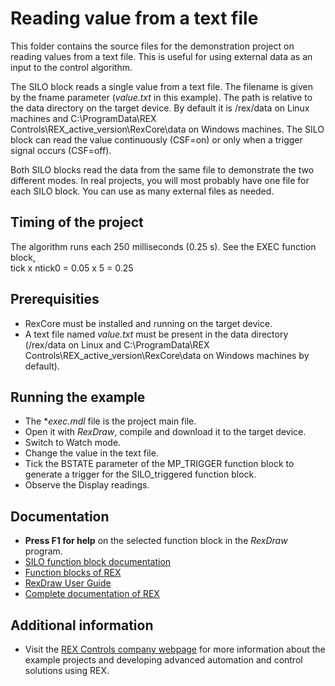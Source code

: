Reading value from a text file 
==============================

This folder contains the source files for the demonstration project on reading
values from a text file. This is useful for using external data as an input to 
the control algorithm.

The SILO block reads a single value from a text file. The filename is given by 
the fname parameter (*value.txt* in this example). The path is relative to the 
data directory on the target device. By default it is /rex/data on Linux 
machines and C:\ProgramData\REX Controls\REX_active_version\RexCore\data on 
Windows machines. The SILO block can read the value continuously (CSF=on) or 
only when a trigger signal occurs (CSF=off).

Both SILO blocks read the data from the same file to demonstrate the two 
different modes. In real projects, you will most probably have one file for each
SILO block. You can use as many external files as needed.
 
## Timing of the project ##

The algorithm runs each 250 milliseconds (0.25 s). See the EXEC function block,  
tick x ntick0 = 0.05 x 5 = 0.25 

## Prerequisities ##
- RexCore must be installed and running on the target device.
- A text file named *value.txt* must be present in the data directory (/rex/data
on Linux and C:\ProgramData\REX Controls\REX_active_version\RexCore\data on 
Windows machines by default). 

## Running the example ##
- The **exec.mdl* file is the project main file.
- Open it with *RexDraw*, compile and download it to the target device.
- Switch to Watch mode.
- Change the value in the text file.
- Tick the BSTATE parameter of the MP_TRIGGER function block to generate a 
trigger for the SILO_triggered function block.
- Observe the Display readings. 

## Documentation ##

- **Press F1 for help** on the selected function block in the *RexDraw* program.
- [SILO function block documentation](https://www.rexcontrols.com/media/2.50.4/doc/ENGLISH/MANUALS/BRef/SILO.html)
- [Function blocks of REX](https://www.rexcontrols.com/media/2.50.4/doc/ENGLISH/MANUALS/BRef/BRef_ENG.html)
- [RexDraw User Guide](https://www.rexcontrols.com/media/2.50.4/doc/ENGLISH/MANUALS/RexDraw/RexDraw_ENG.html)
- [Complete documentation of REX](http://www.rexcontrols.com/documentation-and-support)

## Additional information ##

- Visit the [REX Controls company webpage](http://www.rexcontrols.com) 
for more information about the example projects and developing advanced 
automation and control solutions using REX.
